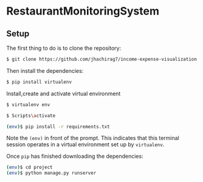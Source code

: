 # RestaurantMonitoringSystem

## Setup

The first thing to do is to clone the repository:

```sh
$ git clone https://github.com/jhachirag7/income-expense-visualization.git
```
Then install the dependencies:

```sh
$ pip install virtualenv
```
Install,create and activate virtual environment

```sh
$ virtualenv env
```
```sh
$ Scripts\activate
```


```sh
(env)$ pip install -r requirements.txt
```
Note the `(env)` in front of the prompt. This indicates that this terminal
session operates in a virtual environment set up by `virtualenv`.

Once `pip` has finished downloading the dependencies:
```sh
(env)$ cd project
(env)$ python manage.py runserver
```
